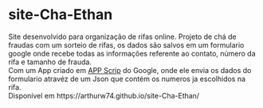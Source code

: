 # site-Cha-Ethan
<div>
Site desenvolvido para organização de rifas online.
Projeto de chá de fraudas com um sorteio de rifas, os dados são salvos em um formulario google  
onde recebe todas as informações referente ao contato, número da rifa e tamanho de frauda. <br>      
Com um App criado em <a href="https://script.google.com/home">APP Scrip</a> do Google, onde ele envia 
 os dados do formulario atravéz de um Json que contém os numeros ja escolhidos na rifa. <br>
 Disponível em https://arthurw74.github.io/site-Cha-Ethan/
</div>
